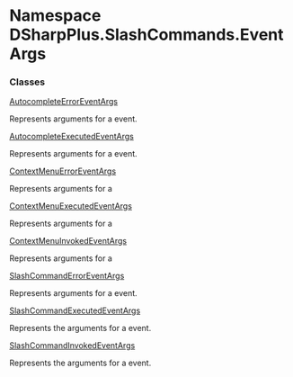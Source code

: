# Namespace DSharpPlus.SlashCommands.EventArgs

### Classes

[AutocompleteErrorEventArgs](DSharpPlus.SlashCommands.EventArgs.AutocompleteErrorEventArgs.md)

Represents arguments for a <xref href="DSharpPlus.SlashCommands.SlashCommandsExtension.AutocompleteErrored" data-throw-if-not-resolved="false"></xref> event.

[AutocompleteExecutedEventArgs](DSharpPlus.SlashCommands.EventArgs.AutocompleteExecutedEventArgs.md)

Represents arguments for a <xref href="DSharpPlus.SlashCommands.SlashCommandsExtension.AutocompleteExecuted" data-throw-if-not-resolved="false"></xref> event.

[ContextMenuErrorEventArgs](DSharpPlus.SlashCommands.EventArgs.ContextMenuErrorEventArgs.md)

Represents arguments for a <xref href="DSharpPlus.SlashCommands.SlashCommandsExtension.ContextMenuErrored" data-throw-if-not-resolved="false"></xref>

[ContextMenuExecutedEventArgs](DSharpPlus.SlashCommands.EventArgs.ContextMenuExecutedEventArgs.md)

Represents arguments for a <xref href="DSharpPlus.SlashCommands.SlashCommandsExtension.ContextMenuExecuted" data-throw-if-not-resolved="false"></xref>

[ContextMenuInvokedEventArgs](DSharpPlus.SlashCommands.EventArgs.ContextMenuInvokedEventArgs.md)

Represents arguments for a <xref href="DSharpPlus.SlashCommands.SlashCommandsExtension.ContextMenuInvoked" data-throw-if-not-resolved="false"></xref>

[SlashCommandErrorEventArgs](DSharpPlus.SlashCommands.EventArgs.SlashCommandErrorEventArgs.md)

Represents arguments for a <xref href="DSharpPlus.SlashCommands.SlashCommandsExtension.SlashCommandErrored" data-throw-if-not-resolved="false"></xref> event.

[SlashCommandExecutedEventArgs](DSharpPlus.SlashCommands.EventArgs.SlashCommandExecutedEventArgs.md)

Represents the arguments for a <xref href="DSharpPlus.SlashCommands.SlashCommandsExtension.SlashCommandExecuted" data-throw-if-not-resolved="false"></xref> event.

[SlashCommandInvokedEventArgs](DSharpPlus.SlashCommands.EventArgs.SlashCommandInvokedEventArgs.md)

Represents the arguments for a <xref href="DSharpPlus.SlashCommands.SlashCommandsExtension.SlashCommandInvoked" data-throw-if-not-resolved="false"></xref> event.


